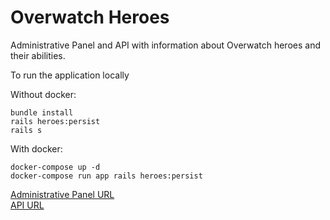 # Overwatch Heroes

Administrative Panel and API with information about Overwatch heroes and their abilities.

To run the application locally

Without docker:
```
bundle install
rails heroes:persist
rails s
```

With docker:
```
docker-compose up -d
docker-compose run app rails heroes:persist
```

[Administrative Panel URL](https://martinstiago-overwatch-heroes.herokuapp.com/)   
[API URL](https://martinstiago-overwatch-heroes.herokuapp.com/api)
